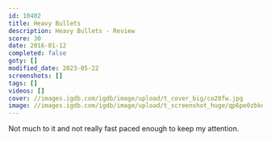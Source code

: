 ```yaml
---
id: 10402
title: Heavy Bullets
description: Heavy Bullets - Review
score: 30
date: 2016-01-12
completed: false
goty: []
modified_date: 2023-05-22
screenshots: []
tags: []
videos: []
cover: //images.igdb.com/igdb/image/upload/t_cover_big/co28fw.jpg
image: //images.igdb.com/igdb/image/upload/t_screenshot_huge/qp6pe0zbkemjf37yees5.jpg
---
```

Not much to it and not really fast paced enough to keep my attention.